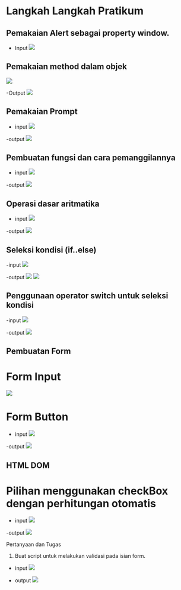 # Langkah Langkah Pratikum

## Pemakaian Alert sebagai property window.

- Input
![](photo/3.PNG)

## Pemakaian method dalam objek

![](photo/4.PNG)

-Output
![](photo/5.PNG)

## Pemakaian Prompt

- input
![](photo/6.PNG)

-output
![](photo/7.PNG)

## Pembuatan fungsi dan cara pemanggilannya

- input
![](photo/8.PNG)

-output
![](photo/9.PNG)

## Operasi dasar aritmatika

- input
![](photo/10.PNG)

-output
![](photo/11.PNG)

## Seleksi kondisi (if..else)

-input
![](photo/12.PNG)

-output
![](photo/13.PNG)
![](photo/14.PNG)

## Penggunaan operator switch untuk seleksi kondisi

-input
![](photo/15.PNG)

-output
![](photo/16.PNG)

## Pembuatan Form
# Form Input

![](photo/26.PNG)

# Form Button

- input
![](photo/19.PNG)

-output
![](photo/20.PNG)

## HTML DOM
# Pilihan menggunakan checkBox dengan perhitungan otomatis

- input
![](photo/21.PNG)

-output
![](photo/22.PNG)

Pertanyaan dan Tugas
1. Buat script untuk melakukan validasi pada isian form.

- input
![](photo/23.PNG)

- output
![](photo/24.PNG)
